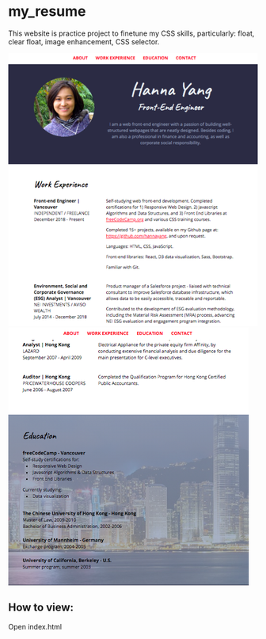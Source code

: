 # my_resume

This website is practice project to finetune my CSS skills, particularly: float, clear float, image enhancement, CSS selector. 

[![Screenshot](./screenshot1.png)](screenshot)
[![Screenshot](./screenshot2.png)](screenshot)

## How to view: 
Open index.html
